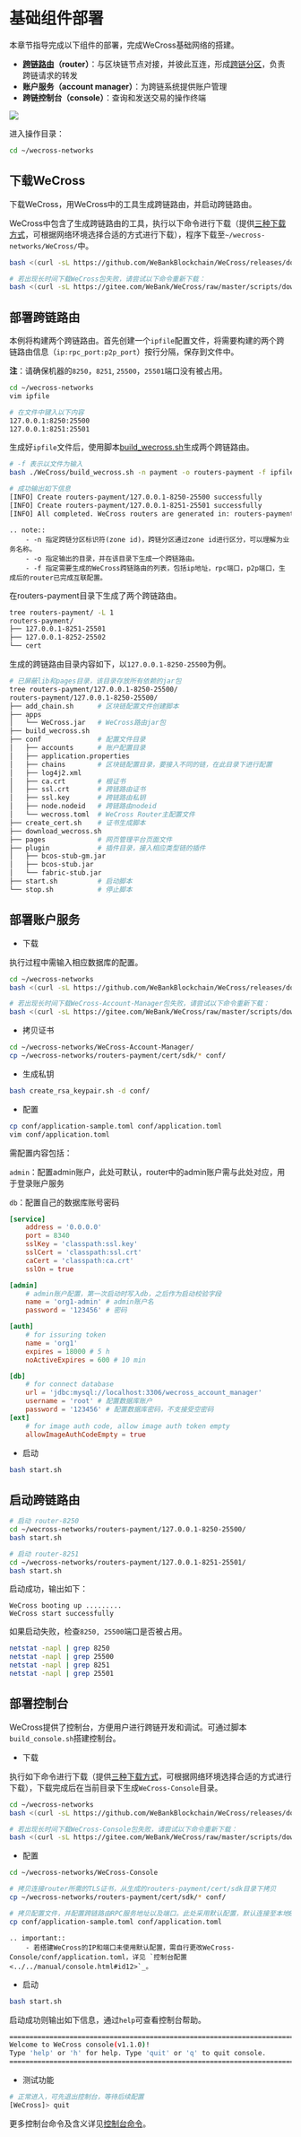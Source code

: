 # 基础组件部署

本章节指导完成以下组件的部署，完成WeCross基础网络的搭建。

* **[跨链路由](../../introduction/introduction.html#id2)（router）**：与区块链节点对接，并彼此互连，形成[跨链分区](../../introduction/introduction.html#id2)，负责跨链请求的转发
* **账户服务（account manager）**：为跨链系统提供账户管理
* **跨链控制台（console）**：查询和发送交易的操作终端

![](../../images/tutorial/routers.png)

进入操作目录：

``` bash
cd ~/wecross-networks
```

## 下载WeCross

下载WeCross，用WeCross中的工具生成跨链路由，并启动跨链路由。

WeCross中包含了生成跨链路由的工具，执行以下命令进行下载（提供[三种下载方式](../../version/download.html#wecross)，可根据网络环境选择合适的方式进行下载），程序下载至`~/wecross-networks/WeCross/`中。

```bash
bash <(curl -sL https://github.com/WeBankBlockchain/WeCross/releases/download/resources/download_wecross.sh)

# 若出现长时间下载WeCross包失败，请尝试以下命令重新下载：
bash <(curl -sL https://gitee.com/WeBank/WeCross/raw/master/scripts/download_wecross.sh)
```

## 部署跨链路由

本例将构建两个跨链路由。首先创建一个`ipfile`配置文件，将需要构建的两个跨链路由信息（`ip:rpc_port:p2p_port`）按行分隔，保存到文件中。

**注**：请确保机器的`8250`，`8251`, `25500`，`25501`端口没有被占用。

```bash
cd ~/wecross-networks
vim ipfile

# 在文件中键入以下内容
127.0.0.1:8250:25500
127.0.0.1:8251:25501
```

生成好`ipfile`文件后，使用脚本[build_wecross.sh](../../manual/scripts.html#wecross)生成两个跨链路由。

```bash
# -f 表示以文件为输入
bash ./WeCross/build_wecross.sh -n payment -o routers-payment -f ipfile

# 成功输出如下信息
[INFO] Create routers-payment/127.0.0.1-8250-25500 successfully
[INFO] Create routers-payment/127.0.0.1-8251-25501 successfully
[INFO] All completed. WeCross routers are generated in: routers-payment/
```

```eval_rst
.. note::
    - -n 指定跨链分区标识符(zone id)，跨链分区通过zone id进行区分，可以理解为业务名称。
    - -o 指定输出的目录，并在该目录下生成一个跨链路由。
    - -f 指定需要生成的WeCross跨链路由的列表，包括ip地址，rpc端口，p2p端口，生成后的router已完成互联配置。
```

在routers-payment目录下生成了两个跨链路由。

``` bash
tree routers-payment/ -L 1
routers-payment/
├── 127.0.0.1-8251-25501
├── 127.0.0.1-8252-25502
└── cert
```

生成的跨链路由目录内容如下，以`127.0.0.1-8250-25500`为例。

```bash
# 已屏蔽lib和pages目录，该目录存放所有依赖的jar包
tree routers-payment/127.0.0.1-8250-25500/
routers-payment/127.0.0.1-8250-25500/
├── add_chain.sh      # 区块链配置文件创建脚本
├── apps
│   └── WeCross.jar   # WeCross路由jar包
├── build_wecross.sh
├── conf              # 配置文件目录
│   ├── accounts      # 账户配置目录
│   ├── application.properties 
│   ├── chains        # 区块链配置目录，要接入不同的链，在此目录下进行配置
│   ├── log4j2.xml    
│   ├── ca.crt        # 根证书
│   ├── ssl.crt       # 跨链路由证书
│   ├── ssl.key       # 跨链路由私钥
│   ├── node.nodeid   # 跨链路由nodeid
│   └── wecross.toml  # WeCross Router主配置文件
├── create_cert.sh    # 证书生成脚本
├── download_wecross.sh
├── pages             # 网页管理平台页面文件
├── plugin            # 插件目录，接入相应类型链的插件
│   ├── bcos-stub-gm.jar
│   ├── bcos-stub.jar
│   └── fabric-stub.jar
├── start.sh          # 启动脚本
└── stop.sh           # 停止脚本
```

## 部署账户服务

- 下载

执行过程中需输入相应数据库的配置。


``` bash
cd ~/wecross-networks
bash <(curl -sL https://github.com/WeBankBlockchain/WeCross/releases/download/resources/download_account_manager.sh)

# 若出现长时间下载WeCross-Account-Manager包失败，请尝试以下命令重新下载：
bash <(curl -sL https://gitee.com/WeBank/WeCross/raw/master/scripts/download_account_manager.sh)
```

- 拷贝证书

``` bash
cd ~/wecross-networks/WeCross-Account-Manager/
cp ~/wecross-networks/routers-payment/cert/sdk/* conf/
```

- 生成私钥

``` bash
bash create_rsa_keypair.sh -d conf/
```

- 配置

``` bash
cp conf/application-sample.toml conf/application.toml
vim conf/application.toml
```

需配置内容包括：

``admin``：配置admin账户，此处可默认，router中的admin账户需与此处对应，用于登录账户服务

``db``：配置自己的数据库账号密码

``` toml
[service]
    address = '0.0.0.0'
    port = 8340
    sslKey = 'classpath:ssl.key'
    sslCert = 'classpath:ssl.crt'
    caCert = 'classpath:ca.crt'
    sslOn = true

[admin] 
    # admin账户配置，第一次启动时写入db，之后作为启动校验字段
    name = 'org1-admin' # admin账户名
    password = '123456' # 密码

[auth]
    # for issuring token
    name = 'org1'
    expires = 18000 # 5 h
    noActiveExpires = 600 # 10 min

[db]
    # for connect database
    url = 'jdbc:mysql://localhost:3306/wecross_account_manager'
    username = 'root' # 配置数据库账户
    password = '123456' # 配置数据库密码，不支接受空密码
[ext]
    # for image auth code, allow image auth token empty
    allowImageAuthCodeEmpty = true
```

- 启动

``` bash
bash start.sh
```

## 启动跨链路由

```bash
# 启动 router-8250
cd ~/wecross-networks/routers-payment/127.0.0.1-8250-25500/
bash start.sh

# 启动 router-8251
cd ~/wecross-networks/routers-payment/127.0.0.1-8251-25501/
bash start.sh
```

启动成功，输出如下：

```
WeCross booting up .........
WeCross start successfully
```

如果启动失败，检查`8250, 25500`端口是否被占用。

``` bash
netstat -napl | grep 8250
netstat -napl | grep 25500
netstat -napl | grep 8251
netstat -napl | grep 25501
```

## 部署控制台

WeCross提供了控制台，方便用户进行跨链开发和调试。可通过脚本`build_console.sh`搭建控制台。

- 下载

执行如下命令进行下载（提供[三种下载方式](../../version/download.html#id2)，可根据网络环境选择合适的方式进行下载），下载完成后在当前目录下生成`WeCross-Console`目录。

```bash
cd ~/wecross-networks
bash <(curl -sL https://github.com/WeBankBlockchain/WeCross/releases/download/resources/download_console.sh)

# 若出现长时间下载WeCross-Console包失败，请尝试以下命令重新下载：
bash <(curl -sL https://gitee.com/WeBank/WeCross/raw/master/scripts/download_console.sh)
```

- 配置

```bash
cd ~/wecross-networks/WeCross-Console

# 拷贝连接router所需的TLS证书，从生成的routers-payment/cert/sdk目录下拷贝
cp ~/wecross-networks/routers-payment/cert/sdk/* conf/ 

# 拷贝配置文件，并配置跨链路由RPC服务地址以及端口。此处采用默认配置，默认连接至本地8250端口。
cp conf/application-sample.toml conf/application.toml
```

```eval_rst
.. important::
    - 若搭建WeCross的IP和端口未使用默认配置，需自行更改WeCross-Console/conf/application.toml，详见 `控制台配置 <../../manual/console.html#id12>`_。
```

- 启动

```bash
bash start.sh
```

启动成功则输出如下信息，通过`help`可查看控制台帮助。

```bash
=================================================================================
Welcome to WeCross console(v1.1.0)!
Type 'help' or 'h' for help. Type 'quit' or 'q' to quit console.
=================================================================================
```

- 测试功能

```bash
# 正常进入，可先退出控制台，等待后续配置
[WeCross]> quit
```

更多控制台命令及含义详见[控制台命令](../../manual/console.html#id14)。
